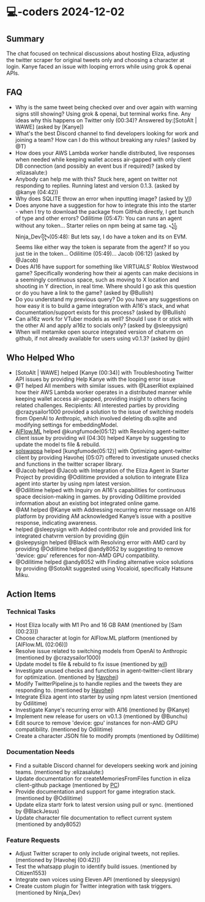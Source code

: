 # 💻-coders 2024-12-02

## Summary

The chat focused on technical discussions about hosting Eliza, adjusting the twitter scraper for original tweets only and choosing a character at login. Kanye faced an issue with looping errors while using grok & openai APIs.

## FAQ

- Why is the same tweet being checked over and over again with warning signs still showing? Using grok & openai, but terminal works fine. Any ideas why this happens on Twitter only (00:34)? Answered by:[SotoAlt | WAWE] (asked by [Kanye])
- What's the best Discord channel to find developers looking for work and joining a team? How can I do this without breaking any rules? (asked by @T)
- How does your AWS Lambda worker handle distributed, live responses when needed while keeping wallet access air-gapped with only client DB connection (and possibly an event bus if required)? (asked by :elizasalute:)
- Anybody can help me with this? Stuck here, agent on twitter not responding to replies. Running latest and version 0.1.3. (asked by @kanye (04:42))
- Why does SQLITE throw an error when inputting image? (asked by [VI](05:22))
- Does anyone have a suggestion for how to integrate this into the starter - when I try to download the package from GitHub directly, I get bunch of type and other errors?
  Odilitime (05:47): You can runs an agent without any token... Starter relies on npm being at same tag.
  ꧁Ninja_Dev꧂(05:48): But lets say, I do have a token and its on EVM. Seems like either way the token is separate from the agent?
  If so you just tie in the token... Odilitime (05:49)... Jacob (06:12) (asked by @Jacob)
- Does AI16 have support for something like VIRTUALS' Roblox Westwood game? Specifically wondering how their ai agents can make decisions in a seemingly continuous space, such as moving to X location and shooting in Y direction, in real time. Where should I go ask this question or do you have a link to the game? (asked by @Bullish)
- Do you understand my previous query? Do you have any suggestions on how easy it is to build a game integration with AI16's stack, and what documentation/support exists for this process? (asked by @Bullish)
- Can ai16z work for VTuber models as well? Should I use it or stick with the other AI and apply ai16z to socials only? (asked by @sleepysign)
- When will metamike open source integrated version of chatvrm on github, if not already available for users using v0.1.3? (asked by @jin)

## Who Helped Who

- [SotoAlt | WAWE] helped [Kanye (00:34)] with Troubleshooting Twitter API issues by providing Help Kanye with the looping error issue
- @T helped All members with similar issues. with @LaserRiot explained how their AWS Lambda worker operates in a distributed manner while keeping wallet access air-gapped, providing insight to others facing related challenges. Recipients: All interested parties by providing @crazysailor1000 provided a solution to the issue of switching models from OpenAI to Anthropic, which involved deleting db.sqlite and modifying settings for embeddingModel.
- [AIFlow.ML](04:39) helped @kungfumode(05:12) with Resolving agent-twitter client issue by providing wil (04:30) helped Kanye by suggesting to update the model ts file & rebuild.
- [solswappa](04:39) helped [kungfumode(05:12)] with Optimizing agent-twitter client by providing Havohej (05:07) offered to investigate unused checks and functions in the twitter scraper library.
- @Jacob helped @Jacob with Integration of the Eliza Agent in Starter Project by providing @Odilitime provided a solution to integrate Eliza agent into starter by using npm latest version.
- @Odilitime helped with Inquiry on AI16's capabilities for continuous space decision-making in games. by providing Odilitime provided information about an existing bot integrated online game.
- @AM helped @Kanye with Addressing recurring error message on AI16 platform by providing AM acknowledged Kanye’s issue with a positive response, indicating awareness.
- helped @sleepysign with Added contributor role and provided link for integrated chatvrm version by providing @jin
- @sleepysign helped @Black with Resolving error with AMD card by providing @Odilitime helped @andy8052 by suggesting to remove 'device: gpu' references for non-AMD GPU compatibility.
- @Odilitime helped @andy8052 with Finding alternative voice solutions by providing @SotoAlt suggested using Vocaloid, specifically Hatsune Miku.

## Action Items

### Technical Tasks

- Host Eliza locally with M1 Pro and 16 GB RAM (mentioned by [Sam (00:23)])
- Choose character at login for AIFlow.ML platform (mentioned by [AIFlow.ML (02:06)])
- Resolve issue related to switching models from OpenAI to Anthropic (mentioned by @crazysailor1000)
- Update model ts file & rebuild to fix issue (mentioned by [wil](04:30))
- Investigate unused checks and functions in agent-twitter-client library for optimization. (mentioned by [Havohej](05:02))
- Modify TwitterPipeline.js to handle replies and the tweets they are responding to. (mentioned by [Havohej](05:39))
- Integrate Eliza agent into starter by using npm latest version (mentioned by Odilitime)
- Investigate Kanye's recurring error with AI16 (mentioned by @Kanye)
- Implement new release for users on v0.1.3 (mentioned by @Bunchu)
- Edit source to remove 'device: gpu' instances for non-AMD GPU compatibility. (mentioned by Odilitime)
- Create a character JSON file to modify prompts (mentioned by Odilitime)

### Documentation Needs

- Find a suitable Discord channel for developers seeking work and joining teams. (mentioned by :elizasalute:)
- Update documentation for createMemoriesFromFiles function in eliza client-github package (mentioned by [PC](05:26))
- Provide documentation and support for game integration stack. (mentioned by @Odilitime)
- Update eliza startr fork to latest version using pull or sync. (mentioned by @BlackJesus)
- Update character file documentation to reflect current system (mentioned by andy8052)

### Feature Requests

- Adjust Twitter scraper to only include original tweets, not replies. (mentioned by [Havohej (00:42)])
- Test the whatsapp plugin to identify build issues. (mentioned by Citizen1553)
- Integrate own voices using Eleven API (mentioned by sleepysign)
- Create custom plugin for Twitter integration with task triggers. (mentioned by Ninja_Dev)
